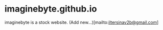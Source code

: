 # imaginebyte.github.io
imaginebyte is a stock website.
(Add new...)[mailto:iltersinav2b@gmail.com]
